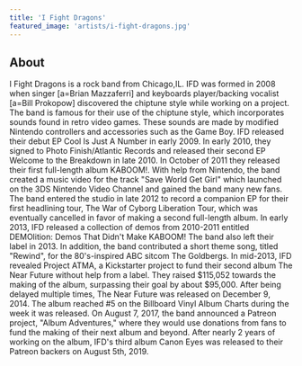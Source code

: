 ```yaml
---
title: 'I Fight Dragons'
featured_image: 'artists/i-fight-dragons.jpg'
---
```


## About

I Fight Dragons is a rock band from Chicago,IL. IFD was formed in 2008 when singer [a=Brian Mazzaferri] and keyboards player/backing vocalist [a=Bill Prokopow] discovered the chiptune style while working on a project. The band is famous for their use of the chiptune style, which incorporates sounds found in retro video games. These sounds are made by modified Nintendo controllers and accessories such as the Game Boy. IFD released their debut EP Cool Is Just A Number in early 2009. In early 2010, they signed to Photo Finish/Atlantic Records and released their second EP Welcome to the Breakdown in late 2010. In October of 2011 they released their first full-length album KABOOM!. With help from Nintendo, the band created a music video for the track "Save World Get Girl" which launched on the 3DS Nintendo Video Channel and gained the band many new fans. The band entered the studio in late 2012 to record a companion EP for their first headlining tour, The War of Cyborg Liberation Tour, which was eventually cancelled in favor of making a second full-length album. In early 2013, IFD released a collection of demos from 2010-2011 entitled DEMOlition: Demos That Didn't Make KABOOM! The band also left their label in 2013. In addition, the band contributed a short theme song, titled "Rewind", for the 80's-inspired ABC sitcom The Goldbergs. In mid-2013, IFD revealed Project ATMA, a Kickstarter project to fund their second album The Near Future without help from a label. They raised $115,052 towards the making of the album, surpassing their goal by about $95,000. After being delayed multiple times, The Near Future was released on December 9, 2014. The album reached #5 on the Billboard Vinyl Album Charts during the week it was released. On August 7, 2017, the band announced a Patreon project, "Album Adventures," where they would use donations from fans to fund the making of their next album and beyond. After nearly 2 years of working on the album, IFD's third album Canon Eyes was released to their Patreon backers on August 5th, 2019.
